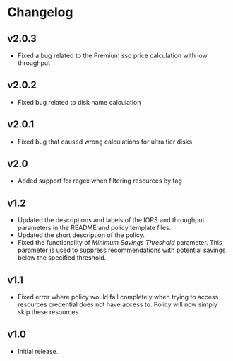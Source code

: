 # Changelog

## v2.0.3

- Fixed a bug related to the Premium ssd price calculation with low throughput

## v2.0.2

- Fixed bug related to disk name calculation

## v2.0.1

- Fixed bug that caused wrong calculations for ultra tier disks

## v2.0

- Added support for regex when filtering resources by tag

## v1.2

- Updated the descriptions and labels of the IOPS and throughput parameters in the README and policy template files.
- Updated the short description of the policy.
- Fixed the functionality of *Minimum Savings Threshold* parameter. This parameter is used to suppress recommendations with potential savings below the specified threshold.

## v1.1

- Fixed error where policy would fail completely when trying to access resources credential does not have access to. Policy will now simply skip these resources.

## v1.0

- Initial release.
